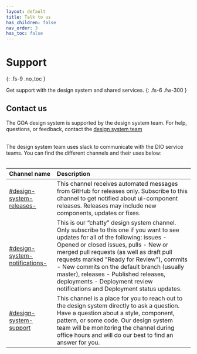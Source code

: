 ```yaml
---
layout: default
title: Talk to us
has_children: false
nav_order: 3
has_toc: false
---
```



# Support
{: .fs-9 .no_toc }

Get support with the design system and shared services.
{: .fs-6 .fw-300 }


## Contact us

The GOA design system is supported by the design system team. For help, questions, or feedback, contact the [design system team]()
<br><br>

The design system team uses slack to communicate with the DIO service teams. You can find the different channels and their uses below:
<br><br>

| Channel name        | Description         |
|:-------------|:------------------|
| [#design-system-releases-](https://goa-dio.slack.com/archives/C02P8S4T2AZ) | This channel receives automated messages from GitHub for releases only. Subscribe to this channel to get notified about ui-component releases. Releases may include new components, updates or fixes. |
| [#design-system-notifications-](https://goa-dio.slack.com/archives/C02PBQ8AJM8) | This is our “chatty” design system channel. Only subscribe to this one if you want to see updates for all of the following: issues - Opened or closed issues, pulls - New or merged pull requests (as well as draft pull requests marked "Ready for Review"), commits - New commits on the default branch (usually master), releases - Published releases, deployments - Deployment review notifications and Deployment status updates.   |
| [#design-system-support](https://goa-dio.slack.com/archives/C02PLLT9HQ9) | This channel is a place for you to reach out to the design system directly to ask a question. Have a question about a style, component, pattern, or some code. Our design system team will be monitoring the channel during office hours and will do our best to find an answer for you.      |
